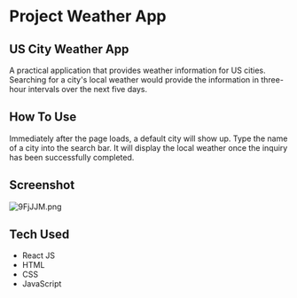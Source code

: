 # Project Weather App
## US City Weather App
A practical application that provides weather information for US cities. Searching for a city's local weather would provide the information in three-hour intervals over the next five days.

## How To Use
Immediately after the page loads, a default city will show up. Type the name of a city into the search bar. It will display the local weather once the inquiry has been successfully completed.



## Screenshot
![9FjJJM.png](https://a.l3n.co/i/9FjJJM.png)

## Tech Used
+ React JS
+ HTML
+ CSS
+ JavaScript
